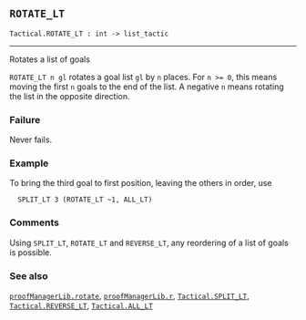 ## `ROTATE_LT`

``` hol4
Tactical.ROTATE_LT : int -> list_tactic
```

------------------------------------------------------------------------

Rotates a list of goals

`ROTATE_LT n gl` rotates a goal list `gl` by `n` places. For `n >= 0`,
this means moving the first `n` goals to the end of the list. A negative
`n` means rotating the list in the opposite direction.

### Failure

Never fails.

### Example

To bring the third goal to first position, leaving the others in order,
use

``` hol4
  SPLIT_LT 3 (ROTATE_LT ~1, ALL_LT)
```

### Comments

Using `SPLIT_LT`, `ROTATE_LT` and `REVERSE_LT`, any reordering of a list
of goals is possible.

### See also

[`proofManagerLib.rotate`](#proofManagerLib.rotate),
[`proofManagerLib.r`](#proofManagerLib.r),
[`Tactical.SPLIT_LT`](#Tactical.SPLIT_LT),
[`Tactical.REVERSE_LT`](#Tactical.REVERSE_LT),
[`Tactical.ALL_LT`](#Tactical.ALL_LT)
